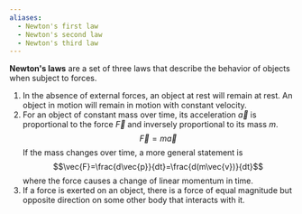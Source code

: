 ```yaml
---
aliases:
  - Newton's first law
  - Newton's second law
  - Newton's third law
---
```

**Newton's laws** are a set of three laws that describe the behavior of objects when subject to forces.
1. In the absence of external forces, an object at rest will remain at rest. An object in motion will remain in motion with constant velocity.
2. For an object of constant mass over time, its acceleration $\vec{a}$ is proportional to the force $\vec{F}$ and inversely proportional to its mass $m$.$$\vec{F}=m\vec{a}$$If the mass changes over time, a more general statement is$$\vec{F}=\frac{d\vec{p}}{dt}=\frac{d(m\vec{v})}{dt}$$where the force causes a change of linear momentum in time.
3. If a force is exerted on an object, there is a force of equal magnitude but opposite direction on some other body that interacts with it.